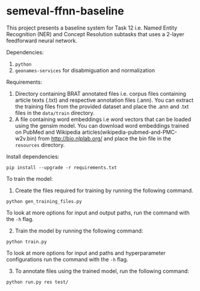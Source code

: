 # semeval-ffnn-baseline  
This project presents a baseline system for Task 12 i.e. Named Entity Recognition (NER) and Concept Resolution subtasks that uses a 2-layer feedforward neural network.
  
Dependencies:
1) ```python```
2) ```geonames-services``` for disabmiguation and normalization

Requirements:
1) Directory containing BRAT annotated files i.e. corpus files containing article texts (.txt) and respective annotation files (.ann). You can extract the training files from the provided dataset and place the .ann and .txt files in the ```data/train``` directory.
2) A file containing word embeddings i.e word vectors that can be loaded using the gensim model. You can download word embeddings trained on PubMed and Wikipedia articles(wikipedia-pubmed-and-PMC-w2v.bin) from http://bio.nlplab.org/ and place the bin file in the ```resources``` directory.

Install dependencies:
```
pip install --upgrade -r requirements.txt
```

To train the model:
1) Create the files required for training by running the following command. 
```
python gen_training_files.py
```
To look at more options for input and output paths, run the command with the ```-h``` flag.

2) Train the model by running the following command:
```
python train.py
```
To look at more options for input and paths and hyperparameter configurations run the command with the ```-h``` flag.

3) To annotate files using the trained model, run the following command:
```
python run.py res test/
```
